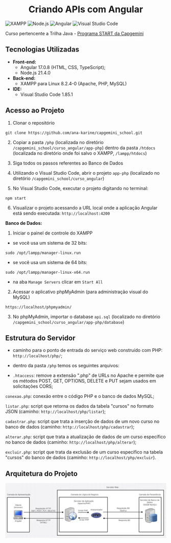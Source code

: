 <h1 align="center"> Criando APIs com Angular </h1>

![XAMPP](https://a11ybadges.com/badge?logo=xampp) ![Node.js](https://a11ybadges.com/badge?logo=nodedotjs) ![Angular](https://a11ybadges.com/badge?logo=angular) ![Visual Studio Code](https://a11ybadges.com/badge?logo=visualstudiocode)

Curso pertencente a Trilha Java - [Programa START da Capgemini](https://startcapgemini.com.br/)

## Tecnologias Utilizadas

* **Front-end:** 
  - Angular 17.0.8 (HTML, CSS, TypeScript);
  - Node.js 21.4.0
* **Back-end:** 
  - XAMPP para Linux 8.2.4-0 (Apache, PHP, MySQL)
* **IDE:** 
  - Visual Studio Code 1.85.1

## Acesso ao Projeto

1. Clonar o repositório
```
git clone https://github.com/ana-karine/capgemini_school.git
```

2. Copiar a pasta `/php` (localizada no diretório `/capgemini_school/curso_angular/app-php`)
dentro da pasta `/htdocs` (localizada no diretório onde foi salvo o XAMPP, `/lampp/htdocs`)

3. Siga todos os passos referentes ao Banco de Dados

4. Utilizando o Visual Studio Code, abrir o projeto `app-php` (localizado no diretório `/capgemini_school/curso_angular`)

5. No Visual Studio Code, executar o projeto digitando no terminal:
```
npm start
```

6. Visualizar o projeto acessando a URL local onde a aplicação Angular está sendo executada: `http://localhost:4200`

**Banco de Dados:**

1. Iniciar o painel de controle do XAMPP

- se você usa um sistema de 32 bits:
```
sudo /opt/lampp/manager-linux.run
```
- se você usa um sistema de 64 bits:
```
sudo /opt/lampp/manager-linux-x64.run
```

- na aba `Manage Servers` clicar em `Start All` 

2. Acessar o aplicativo phpMyAdmin (para administração visual do MySQL)

```
https://localhost/phpmyadmin/
```

3. No phpMyAdmin, importar o database `api.sql` (localizado no diretório `/capgemini_school/curso_angular/app-php/database`)


## Estrutura do Servidor 

* caminho para o ponto de entrada do serviço web construído com PHP: `http://localhost/php/`;

* dentro da pasta `/php` temos os seguintes arquivos:

- `.htaccess`: remove a extensão ".php" de URLs no Apache e permite que os métodos POST, GET, OPTIONS, DELETE e PUT sejam usados em solicitações CORS;

`conexao.php`: conexão entre o código PHP e o banco de dados MySQL;

`listar.php`: script que retorna os dados da tabela "cursos" no formato JSON (caminho: `http://localhost/php/listar`);

`cadastrar.php`: script que trata a inserção de dados de um novo curso no banco de dados (caminho: `http://localhost/php/cadastrar`);

`alterar.php`: script que trata a atualização de dados de um curso específico no banco de dados (caminho: `http://localhost/php/alterar`);

`excluir.php`: script que trata da exclusão de um curso específico na tabela "cursos" do  banco de dados (caminho: `http://localhost/php/excluir`).

## Arquitetura do Projeto

<img src="./images/arquitetura.png">